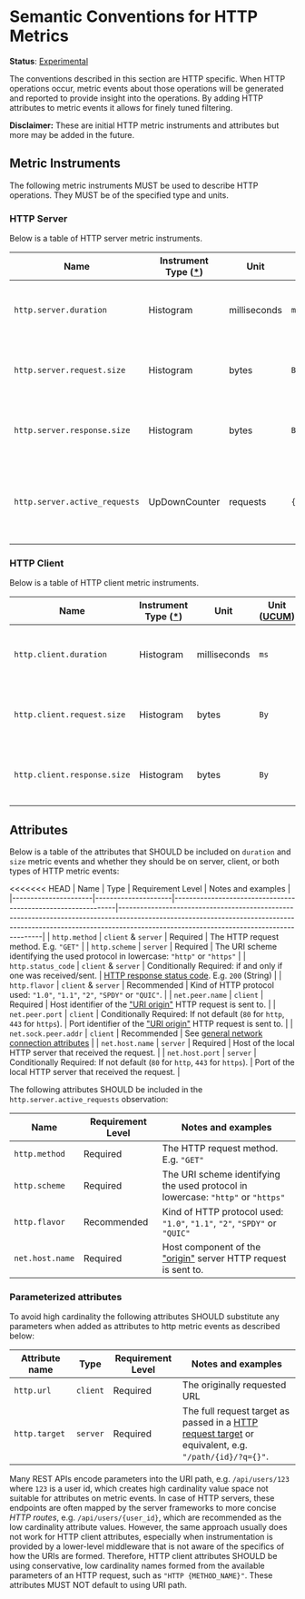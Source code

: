 <!--- Hugo front matter used to generate the website version of this page:
linkTitle: HTTP
--->

# Semantic Conventions for HTTP Metrics

**Status**: [Experimental](../../document-status.md)

The conventions described in this section are HTTP specific. When HTTP operations occur,
metric events about those operations will be generated and reported to provide insight into the
operations. By adding HTTP attributes to metric events it allows for finely tuned filtering.

**Disclaimer:** These are initial HTTP metric instruments and attributes but more may be added in the future.

## Metric Instruments

The following metric instruments MUST be used to describe HTTP operations. They MUST be of the specified
type and units.

### HTTP Server

Below is a table of HTTP server metric instruments.

| Name                          | Instrument Type ([*](README.md#instrument-types)) | Unit         | Unit ([UCUM](README.md#instrument-units)) | Description                                                                  |
|-------------------------------|---------------------------------------------------|--------------|-------------------------------------------|------------------------------------------------------------------------------|
| `http.server.duration`        | Histogram                                         | milliseconds | `ms`                                      | measures the duration inbound HTTP requests                                  |
| `http.server.request.size`    | Histogram                                         | bytes        | `By`                                      | measures the size of HTTP request messages (compressed)                      |
| `http.server.response.size`   | Histogram                                         | bytes        | `By`                                      | measures the size of HTTP response messages (compressed)                     |
| `http.server.active_requests` | UpDownCounter                                     | requests     | `{requests}`                              | measures the number of concurrent HTTP requests that are currently in-flight |

### HTTP Client

Below is a table of HTTP client metric instruments.

| Name                        | Instrument Type ([*](README.md#instrument-types)) | Unit         | Unit ([UCUM](README.md#instrument-units)) | Description                                              |
|-----------------------------|---------------------------------------------------|--------------|-------------------------------------------|----------------------------------------------------------|
| `http.client.duration`      | Histogram                                         | milliseconds | `ms`                                      | measures the duration outbound HTTP requests             |
| `http.client.request.size`  | Histogram                                         | bytes        | `By`                                      | measures the size of HTTP request messages (compressed)  |
| `http.client.response.size` | Histogram                                         | bytes        | `By`                                      | measures the size of HTTP response messages (compressed) |

## Attributes

Below is a table of the attributes that SHOULD be included on `duration` and `size` metric events
and whether they should be on server, client, or both types of HTTP metric events:

<<<<<<< HEAD
| Name               | Type                | Requirement Level                                            | Notes and examples                                                                                                                                                                                                  |
|----------------------|---------------------|--------------------------------------------------------------|---------------------------------------------------------------------------------------------------------------------------------------------------------------------------------------------------------------------|
| `http.method`        | `client` & `server` | Required                                                                     | The HTTP request method. E.g. `"GET"`                                                                                                                                |
| `http.scheme`        | `server`            | Required                                                                     | The URI scheme identifying the used protocol in lowercase: `"http"` or `"https"`                                                                                                                              |
| `http.status_code`   | `client` & `server` | Conditionally Required: if and only if one was received/sent.                | [HTTP response status code][]. E.g. `200` (String)                                                                                                                               |
| `http.flavor`        | `client` & `server` | Recommended                                                                  | Kind of HTTP protocol used: `"1.0"`, `"1.1"`, `"2"`, `"SPDY"` or `"QUIC"`.                                                                                                                              |
| `net.peer.name`      | `client`            | Required                                                                     | Host identifier of the ["URI origin"](https://www.rfc-editor.org/rfc/rfc9110.html#name-uri-origin) HTTP request is sent to.                                                                                         |
| `net.peer.port`      | `client`            | Conditionally Required: If not default (`80` for `http`, `443` for `https`). | Port identifier of the ["URI origin"](https://www.rfc-editor.org/rfc/rfc9110.html#name-uri-origin) HTTP request is sent to.                                                                                         |
| `net.sock.peer.addr` | `client`            | Recommended                                                                  | See [general network connection attributes](../../trace/semantic_conventions/span-general.md#general-network-connection-attributes)                                                                                 |
| `net.host.name`      | `server`            | Required                                                                     | Host of the local HTTP server that received the request.                                                                                                                               |
| `net.host.port`      | `server`            | Conditionally Required: If not default (`80` for `http`, `443` for `https`). | Port of the local HTTP server that received the request. |

The following attributes SHOULD be included in the `http.server.active_requests` observation:

| Name               | Requirement Level | Notes and examples                                                               |
|--------------------|-------------------|----------------------------------------------------------------------------------|
| `http.method`      | Required          | The HTTP request method. E.g. `"GET"`                                            |
| `http.scheme`      | Required          | The URI scheme identifying the used protocol in lowercase: `"http"` or `"https"` |
| `http.flavor`      | Recommended       | Kind of HTTP protocol used: `"1.0"`, `"1.1"`, `"2"`, `"SPDY"` or `"QUIC"`        |
| `net.host.name`    | Required          | Host component of the ["origin"](https://www.rfc-editor.org/rfc/rfc9110.html#section-3.6) server HTTP request is sent to. |

[HTTP host header]: https://www.rfc-editor.org/rfc/rfc9110.html#name-host-and-authority
[HTTP response status code]: https://www.rfc-editor.org/rfc/rfc9110.html#name-status-codes
[HTTP reason phrase]: https://www.rfc-editor.org/rfc/rfc9110.html#section-15.1

### Parameterized attributes

To avoid high cardinality the following attributes SHOULD substitute any parameters when added as attributes to http metric events as described below:

| Attribute name | Type    | Requirement Level | Notes and examples                                                                                     |
|----------------|---------|-------------------|--------------------------------------------------------------------------------------------------------|
| `http.url`     | `client` | Required         | The originally requested URL                                                                           |
| `http.target`  | `server` | Required         | The full request target as passed in a [HTTP request target][] or equivalent, e.g. `"/path/{id}/?q={}"`. |

[Http request target]: https://www.rfc-editor.org/rfc/rfc9110.html#name-determining-the-target-reso

Many REST APIs encode parameters into the URI path, e.g. `/api/users/123` where `123`
is a user id, which creates high cardinality value space not suitable for attributes on metric events.
In case of HTTP servers, these endpoints are often mapped by the server
frameworks to more concise _HTTP routes_, e.g. `/api/users/{user_id}`, which are
recommended as the low cardinality attribute values. However, the same approach usually
does not work for HTTP client attributes, especially when instrumentation is provided
by a lower-level middleware that is not aware of the specifics of how the URIs
are formed. Therefore, HTTP client attributes SHOULD be using conservative, low
cardinality names formed from the available parameters of an HTTP request,
such as `"HTTP {METHOD_NAME}"`. These attributes MUST NOT default to using URI
path.